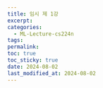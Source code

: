 ```yaml
---
title: 임시 제 1강
excerpt: 
categories:
  - ML-Lecture-cs224n
tags: 
permalink: 
toc: true
toc_sticky: true
date: 2024-08-02
last_modified_at: 2024-08-02
---
```


